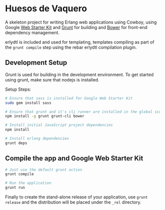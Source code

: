 Huesos de Vaquero
=================
A skeleton project for writing Erlang web applications using Cowboy, using
Google [Web Starter Kit](https://github.com/google/web-starter-kit) and
[Grunt](http://gruntjs.com/) for building and [Bower](http://bower.io/) for
front-end dependency management.

erlydtl is included and used for templating, templates compiling as part of
the ``grunt compile`` step using the rebar erlydtl compilation plugin.

Development Setup
-----------------
Grunt is used for building in the development environment. To get started using
grunt, make sure that nodejs is installed.

Setup Steps:

```bash
# Ensure that sass is installed for Google Web Starter Kit
sudo gem install sass

# Ensure that grunt and it's cli runner are installed in the global scope
npm install -g grunt grunt-cli bower

# Install initial JavaScript project dependencies
npm install

# Install erlang dependencies
grunt deps
```

Compile the app and Google Web Starter Kit
------------------------------------------
```bash
# Just use the default grunt action
grunt compile

# Run the application
grunt run
```

Finally to create the stand-alone release of your application, use ``grunt release`` and
the distribution will be placed under the ``_rel`` directory.
